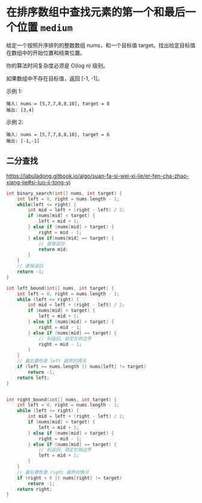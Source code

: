 # 在排序数组中查找元素的第一个和最后一个位置 `medium`

给定一个按照升序排列的整数数组 nums，和一个目标值 target。找出给定目标值在数组中的开始位置和结束位置。

你的算法时间复杂度必须是 O(log n) 级别。

如果数组中不存在目标值，返回 [-1, -1]。

示例 1:

```
输入: nums = [5,7,7,8,8,10], target = 8
输出: [3,4]
```

示例 2:

```
输入: nums = [5,7,7,8,8,10], target = 6
输出: [-1,-1]
```

## 二分查找

https://labuladong.gitbook.io/algo/suan-fa-si-wei-xi-lie/er-fen-cha-zhao-xiang-jie#si-luo-ji-tong-yi

```C
int binary_search(int[] nums, int target) {
    int left = 0, right = nums.length - 1; 
    while(left <= right) {
        int mid = left + (right - left) / 2;
        if (nums[mid] < target) {
            left = mid + 1;
        } else if (nums[mid] > target) {
            right = mid - 1; 
        } else if(nums[mid] == target) {
            // 直接返回
            return mid;
        }
    }
    // 直接返回
    return -1;
}

int left_bound(int[] nums, int target) {
    int left = 0, right = nums.length - 1;
    while (left <= right) {
        int mid = left + (right - left) / 2;
        if (nums[mid] < target) {
            left = mid + 1;
        } else if (nums[mid] > target) {
            right = mid - 1;
        } else if (nums[mid] == target) {
            // 别返回，锁定左侧边界
            right = mid - 1;
        }
    }
    // 最后要检查 left 越界的情况
    if (left >= nums.length || nums[left] != target)
        return -1;
    return left;
}


int right_bound(int[] nums, int target) {
    int left = 0, right = nums.length - 1;
    while (left <= right) {
        int mid = left + (right - left) / 2;
        if (nums[mid] < target) {
            left = mid + 1;
        } else if (nums[mid] > target) {
            right = mid - 1;
        } else if (nums[mid] == target) {
            // 别返回，锁定右侧边界
            left = mid + 1;
        }
    }
    // 最后要检查 right 越界的情况
    if (right < 0 || nums[right] != target)
        return -1;
    return right;
}
```
